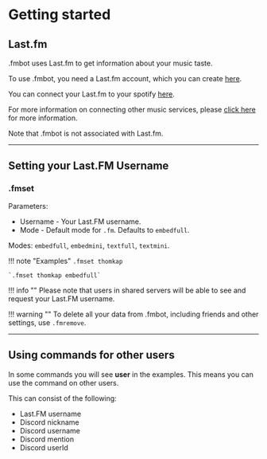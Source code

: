 # Getting started

## Last.fm

.fmbot uses Last.fm to get information about your music taste.

To use .fmbot, you need a Last.fm account, which you can create [here](https://www.last.fm/join).

You can connect your Last.fm to your spotify [here](https://www.last.fm/settings/applications). 

For more information on connecting other music services, please [click here](https://www.last.fm/about/trackmymusic) for more information.

Note that .fmbot is not associated with Last.fm.

---

## Setting your Last.FM Username

### .fmset

Parameters:

* Username - Your Last.FM username.
* Mode - Default mode for `.fm`. Defaults to `embedfull`.

Modes: `embedfull`, `embedmini`, `textfull`, `textmini`.

!!! note "Examples"
    `.fmset thomkap`

    `.fmset thomkap embedfull`

!!! info ""
    Please note that users in shared servers will be able to see and request your Last.FM username.

    
!!! warning ""
    To delete all your data from .fmbot, including friends and other settings, use `.fmremove`.

---


## Using commands for other users

In some commands you will see **user** in the examples. 
This means you can use the command on other users.

This can consist of the following:

* Last.FM username
* Discord nickname
* Discord username
* Discord mention
* Discord userId